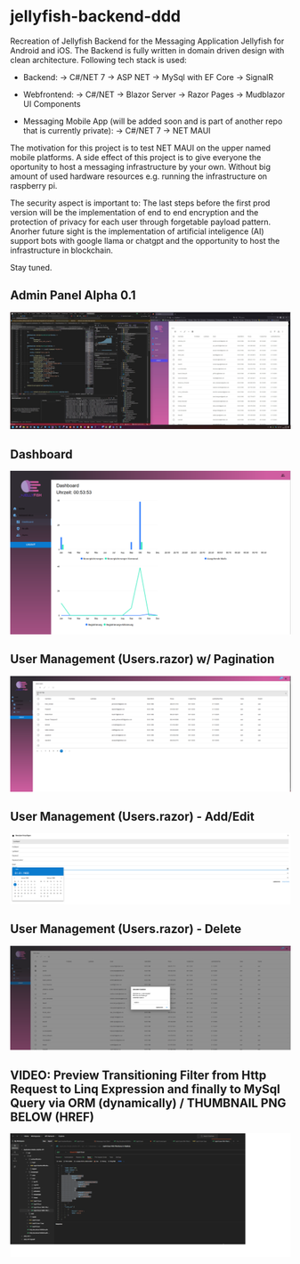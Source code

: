 # jellyfish-backend-ddd

Recreation of Jellyfish Backend for the Messaging Application Jellyfish for Android and iOS.
The Backend is fully written in domain driven design with clean architecture.
Following tech stack is used:

- Backend:
-> C#/NET 7
-> ASP NET 
-> MySql with EF Core
-> SignalR

- Webfrontend:
-> C#/NET
-> Blazor Server
-> Razor Pages
-> Mudblazor UI Components

- Messaging Mobile App (will be added soon and is part of another repo that is currently private):
-> C#/NET 7
-> NET MAUI

The motivation for this project is to test NET MAUI on the upper named mobile platforms.
A side effect of this project is to give everyone the oportunity to host a messaging infrastructure by your own.
Without big amount of used hardware resources e.g. running the infrastructure on raspberry pi.

The security aspect is important to:
The last steps before the first prod version will be the implementation of end to end encryption and the protection of privacy for each user through forgetable
payload pattern.
Anorher future sight is the implementation of artificial inteligence (AI) support bots with google llama or chatgpt and the opportunity to host the infrastructure in blockchain.


Stay tuned. 


## Admin Panel Alpha 0.1 ##
![Alt text](https://github.com/0x00405A00/jellyfish-backend-ddd/blob/main/Presentation/Preview-Media/admin-panel-alpha-prev.jpg "Admin Panel Alpha 0.1")

## Dashboard ##
![Alt text](https://github.com/0x00405A00/jellyfish-backend-ddd/blob/main/Presentation/Preview-Media/dashboard-preview.png "Dashboard")

## User Management (Users.razor) w/ Pagination ##
![Alt text](https://github.com/0x00405A00/jellyfish-backend-ddd/blob/main/Presentation/Preview-Media/pagination-preview.png "User Management")

## User Management (Users.razor) - Add/Edit ##
![Alt text](https://github.com/0x00405A00/jellyfish-backend-ddd/blob/main/Presentation/Preview-Media/add-user-preview.png "Add/Edit User")

## User Management (Users.razor) - Delete ##
![Alt text](https://github.com/0x00405A00/jellyfish-backend-ddd/blob/main/Presentation/Preview-Media/del-user-preview.png "Delete User(s)")

## VIDEO: Preview Transitioning Filter from Http Request to Linq Expression and finally to MySql Query via ORM (dynamically) / THUMBNAIL PNG BELOW (HREF) ##
[![Preview Transitioning](https://github.com/0x00405A00/jellyfish-backend-ddd/blob/main/Presentation/Preview-Media/filter-data-request-transition-json-to-linq-to-mysql-query-thumbnail.png)](https://youtu.be/-IK_6MZd1MQ)


